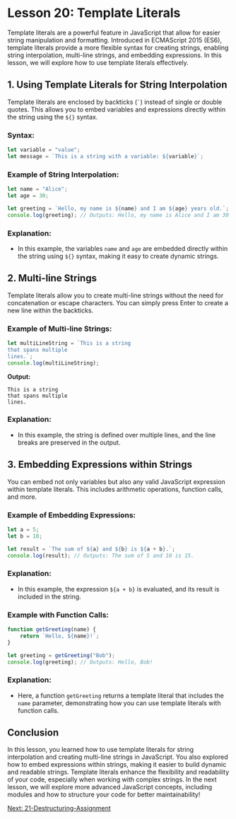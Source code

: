# Lesson 20: Template Literals

Template literals are a powerful feature in JavaScript that allow for easier string manipulation and formatting. Introduced in ECMAScript 2015 (ES6), template literals provide a more flexible syntax for creating strings, enabling string interpolation, multi-line strings, and embedding expressions. In this lesson, we will explore how to use template literals effectively.

## 1. Using Template Literals for String Interpolation

Template literals are enclosed by backticks (`` ` ``) instead of single or double quotes. This allows you to embed variables and expressions directly within the string using the `${}` syntax.

### Syntax:
```javascript
let variable = "value";
let message = `This is a string with a variable: ${variable}`;
```

### Example of String Interpolation:
```javascript
let name = "Alice";
let age = 30;

let greeting = `Hello, my name is ${name} and I am ${age} years old.`;
console.log(greeting); // Outputs: Hello, my name is Alice and I am 30 years old.
```

### Explanation:
- In this example, the variables `name` and `age` are embedded directly within the string using `${}` syntax, making it easy to create dynamic strings.

## 2. Multi-line Strings

Template literals allow you to create multi-line strings without the need for concatenation or escape characters. You can simply press Enter to create a new line within the backticks.

### Example of Multi-line Strings:
```javascript
let multiLineString = `This is a string
that spans multiple
lines.`;
console.log(multiLineString);
```

**Output:**
```
This is a string
that spans multiple
lines.
```

### Explanation:
- In this example, the string is defined over multiple lines, and the line breaks are preserved in the output.

## 3. Embedding Expressions within Strings

You can embed not only variables but also any valid JavaScript expression within template literals. This includes arithmetic operations, function calls, and more.

### Example of Embedding Expressions:
```javascript
let a = 5;
let b = 10;

let result = `The sum of ${a} and ${b} is ${a + b}.`;
console.log(result); // Outputs: The sum of 5 and 10 is 15.
```

### Explanation:
- In this example, the expression `${a + b}` is evaluated, and its result is included in the string.

### Example with Function Calls:
```javascript
function getGreeting(name) {
    return `Hello, ${name}!`;
}

let greeting = getGreeting("Bob");
console.log(greeting); // Outputs: Hello, Bob!
```

### Explanation:
- Here, a function `getGreeting` returns a template literal that includes the `name` parameter, demonstrating how you can use template literals with function calls.

## Conclusion

In this lesson, you learned how to use template literals for string interpolation and creating multi-line strings in JavaScript. You also explored how to embed expressions within strings, making it easier to build dynamic and readable strings. Template literals enhance the flexibility and readability of your code, especially when working with complex strings. In the next lesson, we will explore more advanced JavaScript concepts, including modules and how to structure your code for better maintainability!

[Next: 21-Destructuring-Assignment](./21-Destructuring-Assignment.md)